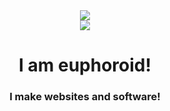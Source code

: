 <div align="center">
<img align="center" src="https://komarev.com/ghpvc/?username=maplerxyz&color=e22319" /><br>
<img align="center" src="https://discord.c99.nl/widget/theme-3/666731058649366556.png" /><br>
</div>
<div align="center">
<h1>I am <strong>euphoroid!</strong></h1>
<h3>I make websites and software!<h3>
<!--START_SECTION:waka-->
<!--END_SECTION:waka-->
</div>
